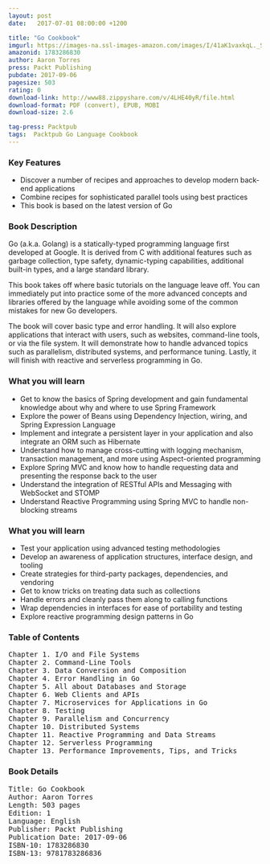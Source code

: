 ```yaml
---
layout: post
date:   2017-07-01 08:00:00 +1200

title: "Go Cookbook"
imgurl: https://images-na.ssl-images-amazon.com/images/I/41aK1vaxkqL._SL200_.jpg
amazonid: 1783286830
author: Aaron Torres
press: Packt Publishing
pubdate: 2017-09-06
pagesize: 503
rating: 0
download-link: http://www88.zippyshare.com/v/4LHE40yR/file.html
download-format: PDF (convert), EPUB, MOBI
download-size: 2.6

tag-press: Packtpub
tags:  Packtpub Go Language Cookbook  
---
```


### Key Features

- Discover a number of recipes and approaches to develop modern back-end applications
- Combine recipes for sophisticated parallel tools using best practices
- This book is based on the latest version of Go

### Book Description

Go (a.k.a. Golang) is a statically-typed programming language first developed at Google. It is derived from C with additional features such as garbage collection, type safety, dynamic-typing capabilities, additional built-in types, and a large standard library.

This book takes off where basic tutorials on the language leave off. You can immediately put into practice some of the more advanced concepts and libraries offered by the language while avoiding some of the common mistakes for new Go developers.

The book will cover basic type and error handling. It will also explore applications that interact with users, such as websites, command-line tools, or via the file system. It will demonstrate how to handle advanced topics such as parallelism, distributed systems, and performance tuning. Lastly, it will finish with reactive and serverless programming in Go.

### What you will learn

- Get to know the basics of Spring development and gain fundamental knowledge about why and where to use Spring Framework
- Explore the power of Beans using Dependency Injection, wiring, and Spring Expression Language
- Implement and integrate a persistent layer in your application and also integrate an ORM such as Hibernate
- Understand how to manage cross-cutting with logging mechanism, transaction management, and more using Aspect-oriented programming
- Explore Spring MVC and know how to handle requesting data and presenting the response back to the user
- Understand the integration of RESTful APIs and Messaging with WebSocket and STOMP
- Understand Reactive Programming using Spring MVC to handle non-blocking streams

### What you will learn

- Test your application using advanced testing methodologies
- Develop an awareness of application structures, interface design, and tooling
- Create strategies for third-party packages, dependencies, and vendoring
- Get to know tricks on treating data such as collections
- Handle errors and cleanly pass them along to calling functions
- Wrap dependencies in interfaces for ease of portability and testing
- Explore reactive programming design patterns in Go


### Table of Contents
<pre>
Chapter 1. I/O and File Systems
Chapter 2. Command-Line Tools
Chapter 3. Data Conversion and Composition
Chapter 4. Error Handling in Go
Chapter 5. All about Databases and Storage
Chapter 6. Web Clients and APIs
Chapter 7. Microservices for Applications in Go
Chapter 8. Testing
Chapter 9. Parallelism and Concurrency
Chapter 10. Distributed Systems
Chapter 11. Reactive Programming and Data Streams
Chapter 12. Serverless Programming
Chapter 13. Performance Improvements, Tips, and Tricks
</pre>

### Book Details
<pre>
Title: Go Cookbook
Author: Aaron Torres
Length: 503 pages
Edition: 1
Language: English
Publisher: Packt Publishing
Publication Date: 2017-09-06
ISBN-10: 1783286830
ISBN-13: 9781783286836
</pre>
